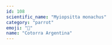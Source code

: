 ```yaml
---
id: 108
scientific_name: "Myiopsitta monachus"
category: "parrot"
emoji: "🦜"
name: "Cotorra Argentina"
---
```

